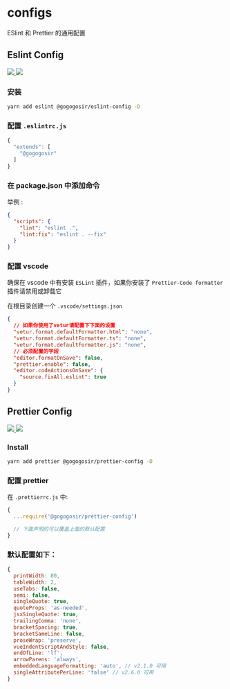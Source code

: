 # configs

ESlint 和 Prettier 的通用配置

## Eslint Config

<p align='left'>
  <a href='https://www.npmjs.com/package/@gogogosir/eslint-config'>
    <img src="https://img.shields.io/npm/v/@gogogosir/eslint-config?color=41b883&label=npm" />
  </a>
  <a href='https://www.npmjs.com/package/@gogogosir/eslint-config'>
    <img src="https://img.shields.io/npm/l/@gogogosir/eslint-config?label=npm" />
  </a>
</p>

### 安装

``` bash
yarn add eslint @gogogosir/eslint-config -D
```

### 配置 `.eslintrc.js`

``` js
{
  "extends": [
    "@gogogosir"
  ]
}
```

### 在 package.json 中添加命令

举例 :

```json
{
  "scripts": {
    "lint": "eslint .",
    "lint:fix": "eslint . --fix"
  }
}
```

### 配置 vscode

确保在 vscode 中有安装 ```ESLint``` 插件，如果你安装了 ```Prettier-Code formatter``` 插件请禁用或卸载它

在根目录创建一个 ```.vscode/settings.json```

```json
{
  // 如果你使用了vetur请配置下下面的设置
  "vetur.format.defaultFormatter.html": "none",
  "vetur.format.defaultFormatter.ts": "none",
  "vetur.format.defaultFormatter.js": "none",
  // 必须配置的字段
  "editor.formatOnSave": false,
  "prettier.enable": false,
  "editor.codeActionsOnSave": {
    "source.fixAll.eslint": true
  }
}
```



## Prettier Config

<p align='left'>
  <a href='https://www.npmjs.com/package/@gogogosir/prettier-config'>
    <img src="https://img.shields.io/npm/v/@gogogosir/prettier-config?color=41b883&label=npm" />
  </a>
   <a href='https://www.npmjs.com/package/@gogogosir/prettier-config'>
    <img src="https://img.shields.io/npm/l/@gogogosir/prettier-config?label=npm" />
  </a>
</p>

### Install

``` bash
yarn add prettier @gogogosir/prettier-config -D
```

### 配置 prettier

在 `.prettierrc.js` 中:

``` js
{
  ...require('@gogogosir/prettier-config')

  // 下面声明的可以覆盖上面的默认配置
}
```

### 默认配置如下：

```js
{
  printWidth: 80,
  tableWidth: 2,
  useTabs: false,
  semi: false,
  singleQuote: true,
  quoteProps: 'as-needed',
  jsxSingleQuote: true,
  trailingComma: 'none',
  bracketSpacing: true,
  bracketSameLine: false,
  proseWrap: 'preserve',
  vueIndentScriptAndStyle: false,
  endOfLine: 'lf',
  arrowParens: 'always',
  embeddedLanguageFormatting: 'auto', // v2.1.0 可用
  singleAttributePerLine: 'false' // v2.6.0 可用
}

```

